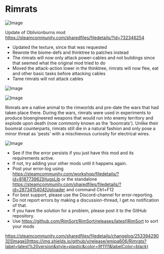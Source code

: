 # Rimrats

![Image](https://i.imgur.com/buuPQel.png)

Update of Oblivionburns mod
https://steamcommunity.com/sharedfiles/filedetails/?id=732346254

- Updated the texture, since that was requested
- Rewrote the biome-defs and thinktree to patches instead
- The rimrats will now only attack power-cables and not buildings since that seemed what the original mod tried to do
- Moved the attack-action lower in the thinktree, rimrats will now flee, eat and other basic tasks before attacking cables
- Tame rimrats will not attack cables

![Image](https://i.imgur.com/pufA0kM.png)

	
![Image](https://i.imgur.com/Z4GOv8H.png)

Rimrats are a native animal to the rimworlds and pre-date the wars that had taken place there. During the wars, rimrats were used in experiments to produce bioengineered weapons that would run into enemy territory and explode upon death (now commonly known as the 'boomrats'). Unlike their boomrat counterparts, rimrats still die in a natural fashion and only pose a minor threat as 'pests' with a mischievous curiosity for electrical wires.

![Image](https://i.imgur.com/PwoNOj4.png)



-  See if the the error persists if you just have this mod and its requirements active.
-  If not, try adding your other mods until it happens again.
-  Post your error-log using https://steamcommunity.com/workshop/filedetails/?id=818773962]HugsLib or the standalone https://steamcommunity.com/sharedfiles/filedetails/?id=2873415404]Uploader and command Ctrl+F12
-  For best support, please use the Discord-channel for error-reporting.
-  Do not report errors by making a discussion-thread, I get no notification of that.
-  If you have the solution for a problem, please post it to the GitHub repository.
-  Use https://github.com/RimSort/RimSort/releases/latest]RimSort to sort your mods



https://steamcommunity.com/sharedfiles/filedetails/changelog/2533942903]![Image](https://img.shields.io/github/v/release/emipa606/Rimrats?label=latest%20version&style=plastic&color=9f1111&labelColor=black)

